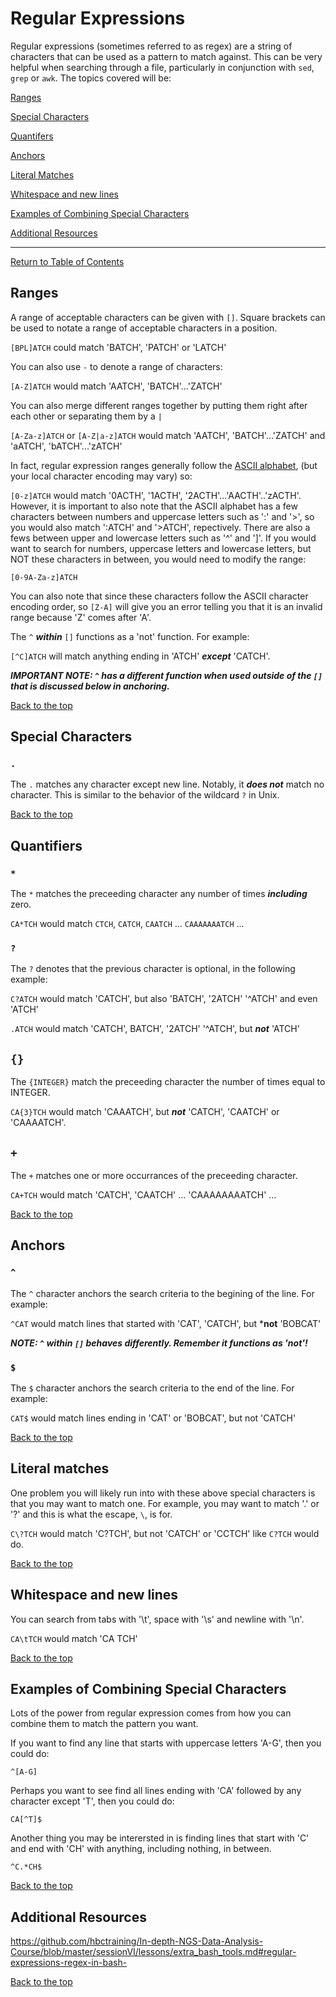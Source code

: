 # Regular Expressions

Regular expressions (sometimes referred to as regex) are a string of characters that can be used as a pattern to match against. This can be very helpful when searching through a file, particularly in conjunction with `sed`, `grep` or `awk`. The topics covered will be:

[Ranges](regular_expressions.md#ranges)

[Special Characters](regular_expressions.md#special-characters)

[Quantifers](regular_expressions.md#quantifiers)

[Anchors](regular_expressions.md#anchors)

[Literal Matches](regular_expressions.md#literal-matches)

[Whitespace and new lines](regular_expressions.md#whitespace-and-new-lines)

[Examples of Combining Special Characters](regular_expressions.md#examples-of-combining-special-characters)

[Additional Resources](regular_expressions.md#additional-resources)

---

[Return to Table of Contents](toc.md)

## Ranges

A range of acceptable characters can be given with `[]`. Square brackets can be used to notate a range of acceptable characters in a position.

`[BPL]ATCH` could match 'BATCH', 'PATCH' or 'LATCH'

You can also use `-` to denote a range of characters:

`[A-Z]ATCH` would match 'AATCH', 'BATCH'...'ZATCH'

You can also merge different ranges together by putting them right after each other or separating them by a `|`

`[A-Za-z]ATCH` or `[A-Z|a-z]ATCH` would match 'AATCH', 'BATCH'...'ZATCH' and 'aATCH', 'bATCH'...'zATCH'

In fact, regular expression ranges generally follow the [ASCII alphabet](https://en.wikipedia.org/wiki/ASCII), (but your local character encoding may vary) so:

`[0-z]ATCH` would match '0ACTH', '1ACTH', '2ACTH'...'AACTH'..'zACTH'. However, it is important to also note that the ASCII alphabet has a few characters between numbers and uppercase letters such as ':' and '>', so you would also match ':ATCH' and '>ATCH', repectively. There are also a fews between upper and lowercase letters such as '^' and ']'. If you would want to search for numbers, uppercase letters and lowercase letters, but NOT these characters in between, you would need to modify the range:

`[0-9A-Za-z]ATCH`

You can also note that since these characters follow the ASCII character encoding order, so `[Z-A]` will give you an error telling you that it is an invalid range because 'Z' comes after 'A'.

The `^` ***within*** `[]` functions as a 'not' function. For example:

`[^C]ATCH` will match anything ending in 'ATCH' ***except*** 'CATCH'.

***IMPORTANT NOTE: `^` has a different function when used outside of the `[]` that is discussed below in anchoring.***

[Back to the top](regular_expressions.md#regular-expressions)

## Special Characters

### `.`

The `.` matches any character except new line. Notably, it ***does not*** match no character. This is similar to the behavior of the wildcard `?` in Unix.

[Back to the top](regular_expressions.md#regular_expressions)

## Quantifiers

### `*`

The `*` matches the preceeding character any number of times ***including*** zero.

`CA*TCH` would match `CTCH`, `CATCH`, `CAATCH` ... `CAAAAAAATCH` ...

### `?`

The `?` denotes that the previous character is optional, in the following example:

`C?ATCH` would match 'CATCH', but also 'BATCH', '2ATCH' '^ATCH' and even 'ATCH'

`.ATCH` would match 'CATCH', BATCH', '2ATCH' '^ATCH', but ***not*** 'ATCH'

## `{}`

The `{INTEGER}` match the preceeding character the number of times equal to INTEGER.

`CA{3}TCH` would match 'CAAATCH', but ***not*** 'CATCH', 'CAATCH' or 'CAAAATCH'.

## `+`

The `+` matches one or more occurrances of the preceeding character.

`CA+TCH` would match 'CATCH', 'CAATCH' ... 'CAAAAAAAATCH' ...

[Back to the top](regular_expressions.md#regular_expressions)

## Anchors

### `^`

The `^` character anchors the search criteria to the begining of the line. For example:

`^CAT` would match lines that started with 'CAT', 'CATCH', but ***not** 'BOBCAT'

***NOTE: `^` within `[]` behaves differently. Remember it functions as 'not'!***

### `$`

The `$` character anchors the search criteria to the end of the line. For example:

`CAT$` would match lines ending in 'CAT' or 'BOBCAT', but not 'CATCH'

[Back to the top](regular_expressions.md#regular_expressions)

## Literal matches

One problem you will likely run into with these above special characters is that you may want to match one. For example, you may want to match '.' or '?' and this is what the escape, `\`, is for. 

`C\?TCH` would match 'C?TCH', but not 'CATCH' or 'CCTCH' like `C?TCH` would do.

[Back to the top](regular_expressions.md#regular_expressions)

## Whitespace and new lines

You can search from tabs with '\t', space with '\s' and newline with '\n'. 

`CA\tTCH` would match 'CA TCH'

[Back to the top](regular_expressions.md#regular_expressions)

## Examples of Combining Special Characters

Lots of the power from regular expression comes from how you can combine them to match the pattern you want.

If you want to find any line that starts with uppercase letters 'A-G', then you could do:

`^[A-G]`

Perhaps you want to see find all lines ending with 'CA' followed by any character except 'T', then you could do:

`CA[^T]$`

Another thing you may be interersted in is finding lines that start with 'C' and end with 'CH' with anything, including nothing, in between.

`^C.*CH$`

[Back to the top](regular_expressions.md#regular_expressions)

## Additional Resources

https://github.com/hbctraining/In-depth-NGS-Data-Analysis-Course/blob/master/sessionVI/lessons/extra_bash_tools.md#regular-expressions-regex-in-bash-

[Back to the top](regular_expressions.md#regular_expressions)
